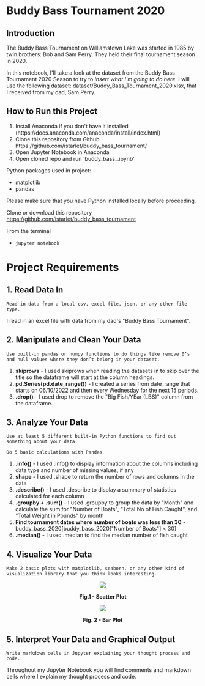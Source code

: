# Buddy Bass Tournament 2020

## Introduction
The Buddy Bass Tournament on Williamstown Lake was started in 1985 by twin brothers: Bob and Sam Perry. They held their final tournament season in 2020.  

In this notebook, I'll take a look at the dataset from the Buddy Bass Tournament 2020 Season to try to *insert what I'm going to do here*. I will use the following dataset: dataset/Buddy_Bass_Tournament_2020.xlsx, that I received from my dad, Sam Perry.

## How to Run this Project
<ol>
<li>Install Anaconda if you don't have it installed (https://docs.anaconda.com/anaconda/install/index.html)</li>
<li>Clone this repository from Github https://github.com/istarlet/buddy_bass_tournament/</li>
<li>Open Jupyter Notebook in Anaconda</li>
<li>Open cloned repo and run 'buddy_bass_.ipynb'</li>
</ol>

Python packages used in project:
<ul>
    <li>matplotlib</li>
    <li>pandas</li>
</ul>
    
Please make sure that you have Python installed locally before proceeding. 

Clone or download this repository 
https://github.com/istarlet/buddy_bass_tournament

From the terminal 

- `jupyter notebook` 

# Project Requirements
## 1. Read Data In
`Read in data from a local csv, excel file, json, or any other file type.`


I read in an excel file with data from my dad's "Buddy Bass Tournament". 

## 2. Manipulate and Clean Your Data
`Use built-in pandas or numpy functions to do things like remove 0’s and null values where they don’t belong in your dataset.`

1. **skiprows** - I used skiprows when reading the datasets in to skip over the title so the dataframe will start at the column headings. 
2. **pd.Series(pd.date_range())** - I created a series from date_range that starts on 06/10/2022 and then every Wednesday for the next 15 periods.
3. **.drop()** - I used drop to remove the "Big Fish/YEar (LBS)" column from the dataframe.

## 3. Analyze Your Data
`Use at least 5 different built-in Python functions to find out something about your data.`

`Do 5 basic calculations with Pandas`

1. **.info()** - I used .info() to display information about the columns including data type and number of missing values, if any
2. **shape** - I used .shape to return the number of rows and columns in the data
3. **.describe()** - I used .describe to display a summary of statistics calculated for each column
4. **.groupby + .sum()** - I used .groupby to group the data by "Month" and calculate the sum for "Number of Boats", "Total No of Fish Caught", and "Total Weight in Pounds" by month
5. **Find tournament dates where number of boats was less than 30** - buddy_bass_2020[buddy_bass_2020["Number of Boats"] < 30]
6. **.median()** - I used .median to find the median number of fish caught 

## 4. Visualize Your Data
`Make 2 basic plots with matplotlib, seaborn, or any other kind of visualization library that you think looks interesting.`

<p align = "center"><img src = "https://user-images.githubusercontent.com/14065849/181111369-90e8fd15-009b-41c0-bee7-a6abfebb61bc.png"></p>
<p align = "center">
  <strong>Fig.1 - Scatter Plot</strong>
</p>

<p align = "center"><img src = "https://user-images.githubusercontent.com/14065849/181373938-1a81a443-0ffe-43c4-841b-cdf99bfa6d4f.png"></p>
<p align = "center">
  <strong>Fig. 2 - Bar Plot</strong>
</p>


## 5. Interpret Your Data and Graphical Output
`Write markdown cells in Jupyter explaining your thought process and code.`

Throughout my Jupyter Notebook you will find comments and markdown cells where I explain my thought process and code.

